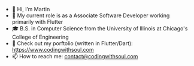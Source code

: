 - 👋 Hi, I’m Martin
- 💼 My current role is as a Associate Software Developer working primarily with Flutter
- 🎓 B.S. in Computer Science from the University of Illinois at Chicago's College of Engineering
- 🌱 Check out my porftolio (written in Flutter/Dart): https://www.codingwithsoul.com
- 📫 How to reach me: 
    contact@codingwithsoul.com
